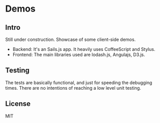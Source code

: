 # Demos

## Intro
Still under construction. Showcase of some client-side demos.

- Backend: It's an Sails.js app. It heavily uses CoffeeScript and Stylus.
- Frontend: The main libraries used are lodash.js, Angulajs, D3.js.

## Testing
The tests are basically functional, and just for speeding the debugging times. There are no intentions of reaching a low level unit testing.

## License
MIT